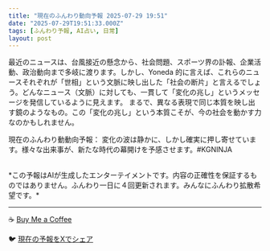 ```yaml
---
title: "現在のふんわり動向予報 2025-07-29 19:51"
date: "2025-07-29T19:51:33.000Z"
tags: [ふんわり予報, AI占い, 日常]
layout: post
---
```


最近のニュースは、台風接近の懸念から、社会問題、スポーツ界の訃報、企業活動、政治動向まで多岐に渡ります。しかし、Yoneda 的に言えば、これらのニュースそれぞれが「世相」という文脈に映し出した「社会の断片」と言えるでしょう。どんなニュース（文脈）に対しても、一貫して「変化の兆し」というメッセージを発信しているように見えます。  まるで、異なる表現で同じ本質を映し出す鏡のようなもの。この「変化の兆し」という本質こそが、今の社会を動かす力なのかもしれません。


現在のふんわり動動向予報：
変化の波は静かに、しかし確実に押し寄せています。様々な出来事が、新たな時代の幕開けを予感させます。#KGNINJA

<br>
*この予報はAIが生成したエンターテイメントです。内容の正確性を保証するものではありません。ふんわり一日に４回更新されます。みんなにふんわり拡散希望です。*

---
☕️ [Buy Me a Coffee](https://www.buymeacoffee.com/kgninja)

🐦 [現在の予報をXでシェア](https://twitter.com/intent/tweet?text=%E7%8F%BE%E5%9C%A8%E3%81%AE%E3%81%B5%E3%82%93%E3%82%8F%E3%82%8A%E4%BA%88%E5%A0%B1%3A%20%E3%80%8C%E6%9C%80%E8%BF%91%E3%81%AE%E3%83%8B%E3%83%A5%E3%83%BC%E3%82%B9%E3%81%AF%E3%80%81%E5%8F%B0%E9%A2%A8%E6%8E%A5%E8%BF%91%E3%81%AE%E6%87%B8%E5%BF%B5%E3%81%8B%E3%82%89%E3%80%81%E7%A4%BE%E4%BC%9A%E5%95%8F%E9%A1%8C%E3%80%81%E3%82%B9%E3%83%9D%E3%83%BC%E3%83%84%E7%95%8C%E3%81%AE%E8%A8%83%E5%A0%B1%E3%80%81%E4%BC%81%E6%A5%AD%E6%B4%BB%E5%8B%95%E3%80%81%E6%94%BF%E6%B2%BB%E5%8B%95%E5%90%91%E3%81%BE%E3%81%A7%E5%A4%9A%E5%B2%90%E3%81%AB%E6%B8%A1%E3%82%8A%E3%81%BE%E3%81%99%E3%80%82%E3%80%8D%23KGNINJA%20%E7%B6%9A%E3%81%8D%E3%81%AF%E3%83%96%E3%83%AD%E3%82%B0%E3%81%A7%EF%BC%81%F0%9F%91%87&url=https%3A%2F%2Fkg-ninja.github.io%2FFunwariyoso%2F)
